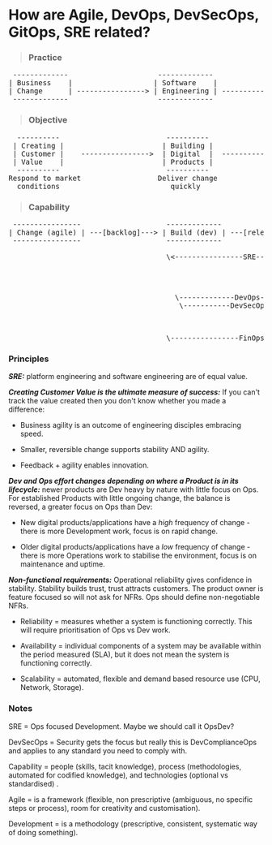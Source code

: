 # How are Agile, DevOps, DevSecOps, GitOps, SRE related?

>### Practice
<pre>
 -------------                     -------------                   -------------  
| Business    |                   | Software    |                 | Platform    |  
| Change      | ----------------> | Engineering | --------------> | Engineering |  
 -------------                     -------------                   -------------  
</pre>

>### Objective 
<pre>
  ----------                         ----------                    --------------
 | Creating |                       | Building |                  | Maintaining  |
 | Customer |    ---------------->  | Digital  |  --------------> | Stable       |
 | Value    |                       | Products |                  | Environments |
  ----------                         ----------                    --------------
Respond to market                  Deliver change               Preserve reliability
  conditions                          quickly                   (resistant to change)
</pre>

>### Capability

<pre>
 ----------------                    -------------                    ------------
| Change (agile) | ---[backlog]---> | Build (dev) | ---[release]---> | Run (ops)  |  ; Where [] is the transition.
 ----------------                    -------------                    ------------

                                     \<----------------SRE-----------------------/   ; Ops led - mature Products with very little change to codebase
                                                                                               - focus is on NFRs:
                                                                                                     Reliability (security, performance, integrity)
                                                                                                     Availability (resilience, redundancy, recovery)
                                                                                                     Scalability (adaptive capacity)
                                       \-------------DevOps--------------->/         ; Dev led - in newer Products, change to codebase is constant
                                        \-----------DevSecOps------------>/          ; Security led - this is really DevComplianceOps
                                                                      \--GitOps--/   ; Infrastructure configuration - ephemeral, scalable, immutable,
                                                                                                                      repeatable
                                                                      \--AIOps---/    ; predictive failure, anomaly detection and maintenance
                                     \----------------FinOps---------------------/    ; forecasting, budgeting and tracking spend across the SDLC
</pre>

### **Principles**
_**SRE:**_ platform engineering and software engineering are of equal value.  

_**Creating Customer Value is the ultimate measure of success:**_ If you can't track the value created then you don't know whether you made a difference:  
* Business agility is an outcome of engineering disciples embracing speed.  

* Smaller, reversible change supports stability AND agility. 

* Feedback + agility enables innovation.

_**Dev and Ops effort changes depending on where a Product is in its lifecycle:**_ newer products are Dev heavy by nature with little focus on Ops. For established Products with little ongoing change, the balance is reversed, a greater focus on Ops than Dev:

* New digital products/applications have a *high* frequency of change - there is more Development work, focus is on rapid change.

* Older digital products/applications have a *low* frequency of change - there is more Operations work to stabilise the environment, focus is on maintenance and uptime.

_**Non-functional requirements:**_ Operational reliability gives confidence in stability. Stability builds trust, trust attracts customers. The product owner is feature focused so will not ask for NFRs. Ops should define non-negotiable NFRs. 

* Reliability = measures whether a system is functioning correctly. This will require prioritisation of Ops vs Dev work.

* Availability = individual components of a system may be available within the period measured (SLA), but it does not mean the system is functioning correctly.

* Scalability = automated, flexible and demand based resource use (CPU, Network, Storage). 


### **Notes**
SRE = Ops focused Development. Maybe we should call it OpsDev?  

DevSecOps = Security gets the focus but really this is DevComplianceOps and applies to any standard you need to comply with.  

Capability = people (skills, tacit knowledge), process (methodologies, automated for codified knowledge), and technologies (optional vs standardised)  .

Agile = is a framework (flexible, non prescriptive (ambiguous, no specific steps or process), room for creativity and customisation).  

Development = is a methodology (prescriptive, consistent, systematic way of doing something).

